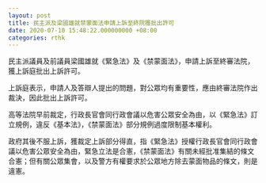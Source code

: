 ```yaml
---
layout: post
title: 民主派及梁國雄就禁蒙面法申請上訴至終院獲批出許可
date: 2020-07-10 15:48:22.000000000 +08:00
categories: rthk
---
```


民主派議員及前議員梁國雄就《緊急法》及《禁蒙面法》，申請上訴至終審法院，獲上訴庭批出上訴許可。

上訴庭表示，申請人及答辯人提出的問題，對公眾均有重要性，應由終審法院作出裁決，因此批出上訴許可。

高等法院早前裁定，行政長官會同行政會議以危害公眾安全為由，以《緊急法》訂立規例，違反《基本法》，《禁蒙面法》部分規例過度限制基本權利。

政府其後不服上訴，獲裁定上訴部分得直，指《緊急法》授權行政長官會同行政會議以危害公眾安全為由，緊急立法是合憲，《禁蒙面法》有關未經批准集結的條文合憲；但有關公眾集會，以及警方有權要求於公眾地方除去蒙面物品的條文，則是違憲。
